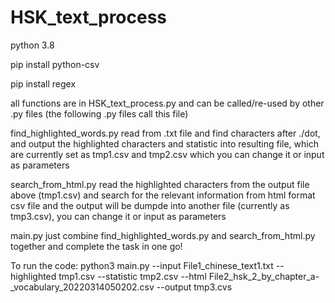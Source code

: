 # HSK_text_process

python 3.8

pip install python-csv

pip install regex

all functions are in HSK_text_process.py and can be called/re-used by other .py files (the following .py files call this file)

find_highlighted_words.py read from .txt file and find characters after ./dot, and output the highlighted characters and statistic into resulting file, which are currently set as tmp1.csv and tmp2.csv which you can change it or input as parameters

search_from_html.py read the highlighted characters from the output file above (tmp1.csv) and search for the relevant information from html format csv file and the output will be dumpde into another file (currently as tmp3.csv),  you can change it or input as parameters

main.py just combine find_highlighted_words.py and search_from_html.py together and complete the task in one go! 


To run the code: 
python3 main.py --input File1_chinese_text1.txt --highlighted tmp1.csv --statistic tmp2.csv --html File2_hsk_2_by_chapter_a-_vocabulary_20220314050202.csv --output tmp3.cvs 




